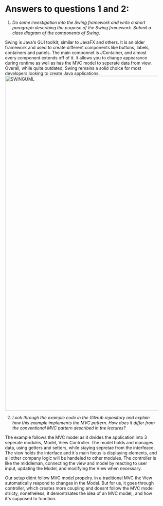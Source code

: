 # Answers to questions 1 and 2:

1) *Do some investigation into the Swing framework and write a short paragraph describing the purpose of the Swing framework. Submit a class diagram of the components of Swing.*

Swing is Java's GUI toolkit, similar to JavaFX and others. It is an older framework and used to create different components like buttons, labels, containers and panels. The main componnet is JContainer, and almost every component extends off of it. It allows you to change appearance during runtime as well as has the MVC model to seperate data from view. Overall, while quite outdated, Swing remains a solid choice for most developers looking to create Java applications. 
<img width="2556" height="1100" alt="SWINGUML" src="https://github.com/user-attachments/assets/637ed540-ec80-4c33-ae36-acecb64399c4" />

2) *Look through the example code in the GitHub repository and explain how this example implements the MVC pattern. How does it differ from the conventional MVC pattern described in the lectures?*

The example follows the MVC model as it divides the application into 3 seperate modules, Model, View Controller. The model holds and manages data, using getters and setters, while staying sepretae from the interfeace. The view holds the interface and it's main focus is displaying elements, and all other company logic will be handeled to other modules. The controller is like the middleman, connecting the view and model by reacting to user input, updating the Model, and modifying the View when necessary.

Our setup didnt follow MVC model propelry. in a traditional MVC the View automatically respond to changes in the Model. But for us, it goes through controller, which creates more coupling and doesnt follow the MVC model stricty, nonetheless, it demontrsates the idea of an MVC model,, and how it's supposed to function. 
